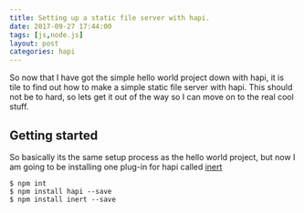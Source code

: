 ```yaml
---
title: Setting up a static file server with hapi.
date: 2017-09-27 17:44:00
tags: [js,node.js]
layout: post
categories: hapi
---
```


So now that I have got the simple hello world project down with hapi, it is tile to find out how to make a simple static file server with hapi. This should not be to hard, so lets get it out of the way so I can move on to the real cool stuff.

<!-- more -->

## Getting started

So basically its the same setup process as the hello world project, but now I am going to be installing one plug-in for hapi called [inert](https://www.npmjs.com/package/inert)

```
$ npm int
$ npm install hapi --save
$ npm install inert --save
```